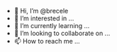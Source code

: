 - 👋 Hi, I’m @brecele
- 👀 I’m interested in ...
- 🌱 I’m currently learning ...
- 💞️ I’m looking to collaborate on ...
- 📫 How to reach me ...

<!---
brecele/brecele is a ✨ special ✨ repository because its `README.md` (this file) appears on your GitHub profile.
You can click the Preview link to take a look at your changes.
--->
